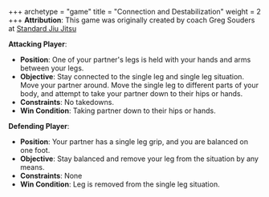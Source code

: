 +++
archetype = "game"
title = "Connection and Destabilization"
weight = 2
+++
**Attribution**: This game was originally created by coach Greg Souders at [Standard Jiu Jitsu](https://standardjiujitsu.com)


**Attacking Player**:
  * **Position**: One of your partner's legs is held with your hands and arms between your legs.
  * **Objective**: Stay connected to the single leg and single leg situation. Move your partner around. Move the single leg to different parts of your body, and attempt to take your partner down to their hips or hands.
  * **Constraints**: No takedowns.
  * **Win Condition**: Taking partner down to their hips or hands.

**Defending Player**:
  * **Position**: Your partner has a single leg grip, and you are balanced on one foot.
  * **Objective**: Stay balanced and remove your leg from the situation by any means.
  * **Constraints**: None
  * **Win Condition**: Leg is removed from the single leg situation.
